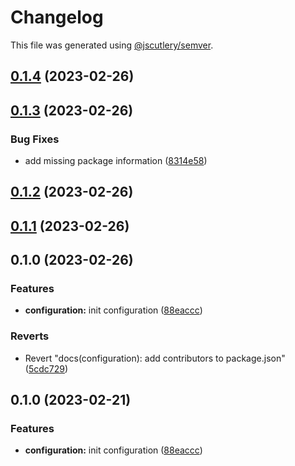 # Changelog

This file was generated using [@jscutlery/semver](https://github.com/jscutlery/semver).

## [0.1.4](https://github.com/Weichwarenprojekt/core/compare/@weichwarenprojekt/configuration-0.1.3...@weichwarenprojekt/configuration-0.1.4) (2023-02-26)

## [0.1.3](https://github.com/Weichwarenprojekt/core/compare/@weichwarenprojekt/configuration-0.1.2...@weichwarenprojekt/configuration-0.1.3) (2023-02-26)


### Bug Fixes

* add missing package information ([8314e58](https://github.com/Weichwarenprojekt/core/commit/8314e58bbbe482f345c8e4da5ec074b3f889f0d1))

## [0.1.2](https://github.com/Weichwarenprojekt/core/compare/@weichwarenprojekt/configuration-0.1.1...@weichwarenprojekt/configuration-0.1.2) (2023-02-26)

## [0.1.1](https://github.com/Weichwarenprojekt/core/compare/@weichwarenprojekt/configuration-0.1.0...@weichwarenprojekt/configuration-0.1.1) (2023-02-26)

## 0.1.0 (2023-02-26)


### Features

* **configuration:** init configuration ([88eaccc](https://github.com/Weichwarenprojekt/core/commit/88eaccc20c67d35f53bacd9d3860ae5f3d7ef37d))


### Reverts

* Revert "docs(configuration): add contributors to package.json" ([5cdc729](https://github.com/Weichwarenprojekt/core/commit/5cdc729a69c7b2a5f6e2bedb74a5061154980cc8))

## 0.1.0 (2023-02-21)


### Features

* **configuration:** init configuration ([88eaccc](https://github.com/Weichwarenprojekt/core/commit/88eaccc20c67d35f53bacd9d3860ae5f3d7ef37d))
